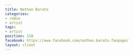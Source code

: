 ```yaml
---
title: Nathan Barato
categories:
- radio
- artist
tags:
- artist
position: 118
facebook: https://www.facebook.com/nathan.barato.fanpage/
layout: client
---
```


